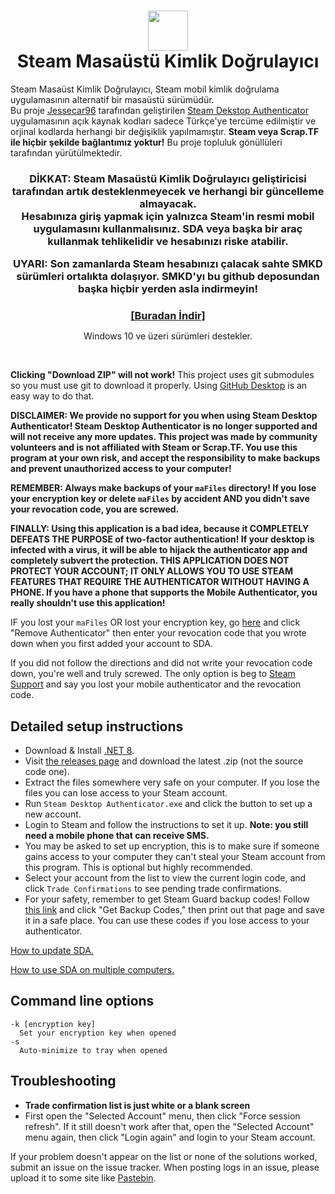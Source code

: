 <h1 align="center">
  <img src="https://raw.githubusercontent.com/Jessecar96/SteamDesktopAuthenticator/master/icon.png" height="64" width="64" />
  <br/>
  Steam Masaüstü Kimlik Doğrulayıcı
</h1>
<p align="">
Steam Masaüst Kimlik Doğrulayıcı, Steam mobil kimlik doğrulama uygulamasının alternatif bir masaüstü sürümüdür.<br/> Bu proje <a href="https://github.com/Jessecar96" target="_blank">Jessecar96</a> tarafından geliştirilen <a href="https://github.com/Jessecar96/SteamDesktopAuthenticator" target="_blank">Steam Dekstop Authenticator</a> uygulamasının açık kaynak kodları sadece Türkçe'ye tercüme edilmiştir ve orjinal kodlarda herhangi bir değişiklik yapılmamıştır.
<b>Steam veya Scrap.TF ile hiçbir şekilde bağlantımız yoktur!</b> Bu proje topluluk gönüllüleri tarafından yürütülmektedir.
</p>
<h3 align="center">
  <p>DİKKAT: Steam Masaüstü Kimlik Doğrulayıcı geliştiricisi tarafından artık desteklenmeyecek ve herhangi bir güncelleme almayacak.</br> Hesabınıza giriş yapmak için yalnızca Steam'in resmi mobil uygulamasını kullanmalısınız. SDA veya başka bir araç kullanmak tehlikelidir ve hesabınızı riske atabilir.</p>
  <p>UYARI: Son zamanlarda Steam hesabınızı çalacak sahte SMKD sürümleri ortalıkta dolaşıyor. SMKD'yı bu github deposundan başka hiçbir yerden asla indirmeyin!</p>
</h3>
<h3 align="center" style="margin-bottom:0">
  <a href="https://github.com/delidolu1adam/Steam_Desktop_Authenticator_Turkish/releases/latest">[Buradan İndir]</a>
</h3>
<p align="center">Windows 10 ve üzeri sürümleri destekler.</p>
<br>

**Clicking "Download ZIP" will not work!** This project uses git submodules so you must use git to download it properly. Using [GitHub Desktop](https://desktop.github.com/) is an easy way to do that.

**DISCLAIMER: We provide no support for you when using Steam Desktop Authenticator! Steam Desktop Authenticator is no longer supported and will not receive any more updates. This project was made by community volunteers and is not affiliated with Steam or Scrap.TF. You use this program at your own risk, and accept the responsibility to make backups and prevent unauthorized access to your computer!**

**REMEMBER: Always make backups of your `maFiles` directory! If you lose your encryption key or delete `maFiles` by accident AND you didn't save your revocation code, you are screwed.**

**FINALLY: Using this application is a bad idea, because it COMPLETELY DEFEATS THE PURPOSE of two-factor authentication! If your desktop is infected with a virus, it will be able to hijack the authenticator app and completely subvert the protection. THIS APPLICATION DOES NOT PROTECT YOUR ACCOUNT; IT ONLY ALLOWS YOU TO USE STEAM FEATURES THAT REQUIRE THE AUTHENTICATOR WITHOUT HAVING A PHONE. If you have a phone that supports the Mobile Authenticator, you really shouldn't use this application!**

IF you lost your `maFiles` OR lost your encryption key, go [here](https://store.steampowered.com/twofactor/manage) and click "Remove Authenticator" then enter your revocation code that you wrote down when you first added your account to SDA.

If you did not follow the directions and did not write your revocation code down, you're well and truly screwed. The only option is beg to [Steam Support](https://support.steampowered.com/) and say you lost your mobile authenticator and the revocation code.

## Detailed setup instructions
- Download & Install [.NET 8](https://dotnet.microsoft.com/en-us/download/dotnet/8.0).
- Visit [the releases page](https://github.com/Jessecar96/SteamDesktopAuthenticator/releases) and download the latest .zip (not the source code one).
- Extract the files somewhere very safe on your computer. If you lose the files you can lose access to your Steam account.
- Run `Steam Desktop Authenticator.exe` and click the button to set up a new account.
- Login to Steam and follow the instructions to set it up. **Note: you still need a mobile phone that can receive SMS.**
- You may be asked to set up encryption, this is to make sure if someone gains access to your computer they can't steal your Steam account from this program. This is optional but highly recommended.
- Select your account from the list to view the current login code, and click `Trade Confirmations` to see pending trade confirmations.
- For your safety, remember to get Steam Guard backup codes! Follow [this link](https://store.steampowered.com/twofactor/manage) and click "Get Backup Codes," then print out that page and save it in a safe place. You can use these codes if you lose access to your authenticator.

[How to update SDA.](https://github.com/Jessecar96/SteamDesktopAuthenticator/wiki/Updating)

[How to use SDA on multiple computers.](https://github.com/Jessecar96/SteamDesktopAuthenticator/wiki/Using-SDA-on-multiple-computers)


## Command line options
```
-k [encryption key]
  Set your encryption key when opened
-s
  Auto-minimize to tray when opened
```

## Troubleshooting
- **Trade confirmation list is just white or a blank screen**
 - First open the "Selected Account" menu, then click "Force session refresh". If it still doesn't work after that, open the "Selected Account" menu again, then click "Login again" and login to your Steam account.

If your problem doesn't appear on the list or none of the solutions worked, submit an issue on the issue tracker. When posting logs in an issue, please upload it to some site like [Pastebin](http://www.pastebin.com).
